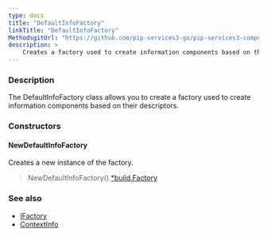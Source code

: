```yaml
---
type: docs
title: "DefaultInfoFactory"
linkTitle: "DefaultInfoFactory"
MethodsgitUrl: "https://github.com/pip-services3-go/pip-services3-components-go"
description: >
    Creates a factory used to create information components based on their descriptors.
---
```


### Description

The DefaultInfoFactory class allows you to create a factory used to create information components based on their descriptors.

### Constructors

#### NewDefaultInfoFactory
Creates a new instance of the factory.

> NewDefaultInfoFactory() [*build.Factory](../../build/factory)
 
### See also 

- [IFactory](../../build/ifactory)
- [ContextInfo](../../info/context_info)
